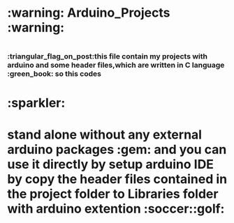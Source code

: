 <h1>:warning: Arduino_Projects :warning: <h1>
  
<h3>:triangular_flag_on_post:this file contain my projects with arduino and some header files,which are written in C language :green_book: so this codes <h1>:sparkler:<h1> stand alone without any external arduino packages :gem: and you can use it directly by setup arduino IDE by copy the header files contained in the project folder to Libraries folder with arduino extention :soccer::golf: <h3>
